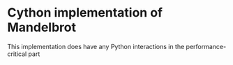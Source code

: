# Cython implementation of Mandelbrot

This implementation does have any Python interactions in the performance-critical part
